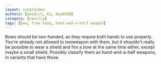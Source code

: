 ```yaml
---
layout: singleidea
authors: [aosdict, K2, AmyBSOD]
category: [vanilla]
tags: [bow, free hand, hand-and-a-half weapon]
---
```

Bows should be two-handed, as they require both hands to use properly. You're already not allowed to twoweapon with them, but it shouldn't really be possible to wear a shield and fire a bow at the same time either, except maybe a small shield. Possibly classify them as hand-and-a-half weapons, in variants that have those.
